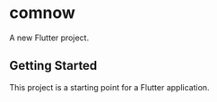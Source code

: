 # comnow

A new Flutter project.

## Getting Started

This project is a starting point for a Flutter application.
